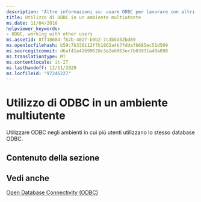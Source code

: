 ```yaml
---
description: 'Altre informazioni su: usare ODBC per lavorare con altri utenti'
title: Utilizzo di ODBC in un ambiente multiutente
ms.date: 11/04/2016
helpviewer_keywords:
- ODBC, working with other users
ms.assetid: 8ff18684-f62b-4027-b9b2-7c3b5d52bd89
ms.openlocfilehash: b59c7b339112f7b1862a4b7fddafb685ec51d509
ms.sourcegitcommit: d6af41e42699628c3e2e6063ec7b03931a49a098
ms.translationtype: MT
ms.contentlocale: it-IT
ms.lasthandoff: 12/11/2020
ms.locfileid: "97246227"
---
```

# <a name="use-odbc-to-work-with-other-users"></a>Utilizzo di ODBC in un ambiente multiutente

Utilizzare ODBC negli ambienti in cui più utenti utilizzano lo stesso database ODBC.

## <a name="in-this-section"></a>Contenuto della sezione

## <a name="see-also"></a>Vedi anche

[Open Database Connectivity (ODBC)](../../data/odbc/open-database-connectivity-odbc.md)
